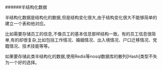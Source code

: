 ######半结构化数据

半结构化数据是结构化的数据,但是结构变化很大,由于结构变化很大不能够简单的建立一个表和他对应。

比如需要存储员工的信息,不像员工的基本信息那样结构一致。有的员工信息很简单,有的却很复杂,比如包括工作情况、婚姻情况、出入境情况、户口迁移情况、党籍情况、技术技能等等。

如果要存储此类半结构化的数据,使用Redis等nosql数据库的散列[Hash]类型不失为一个好的选择。
